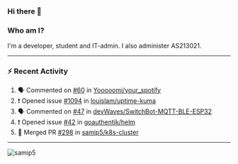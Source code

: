 ### Hi there 👋

### Who am I?
I'm a developer, student and IT-admin. I also administer AS213021.

---
### :zap: Recent Activity
<!--START_SECTION:activity-->
1. 🗣 Commented on [#60](https://github.com/Yooooomi/your_spotify/issues/60) in [Yooooomi/your_spotify](https://github.com/Yooooomi/your_spotify)
2. ❗️ Opened issue [#1094](https://github.com/louislam/uptime-kuma/issues/1094) in [louislam/uptime-kuma](https://github.com/louislam/uptime-kuma)
3. 🗣 Commented on [#47](https://github.com/devWaves/SwitchBot-MQTT-BLE-ESP32/issues/47) in [devWaves/SwitchBot-MQTT-BLE-ESP32](https://github.com/devWaves/SwitchBot-MQTT-BLE-ESP32)
4. ❗️ Opened issue [#42](https://github.com/goauthentik/helm/issues/42) in [goauthentik/helm](https://github.com/goauthentik/helm)
5. 🎉 Merged PR [#298](https://github.com/samip5/k8s-cluster/pull/298) in [samip5/k8s-cluster](https://github.com/samip5/k8s-cluster)
<!--END_SECTION:activity-->
---

<img align="center" src="https://github-readme-stats.vercel.app/api?username=samip5&show_icons=true" alt="samip5" />
